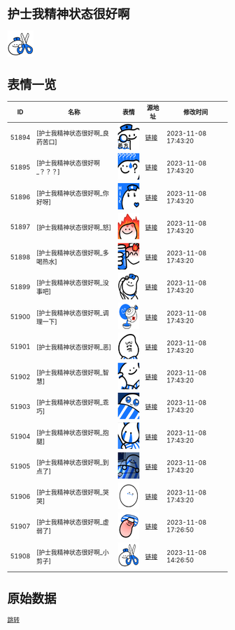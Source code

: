 # 护士我精神状态很好啊

<img src="./cover.png" height="60" alt="cover" />

# 表情一览

|ID|名称|表情|源地址|修改时间|
|----|----|----|----|----|
|51894|[护士我精神状态很好啊_良药苦口]|<img src="./pic/051894_%5B护士我精神状态很好啊_良药苦口%5D.png" height="60" alt="良药苦口"/>|[链接](https://i0.hdslb.com/bfs/garb/a715d645e84bce61153750c8f5218c42d1679008.png)|2023-11-08 17:43:20|
|51895|[护士我精神状态很好啊_？？？]|<img src="./pic/051895_%5B护士我精神状态很好啊_？？？%5D.png" height="60" alt="？？？"/>|[链接](https://i0.hdslb.com/bfs/garb/edd2c1c805ed9c1f0a2beac49c3096d302742bae.png)|2023-11-08 17:43:20|
|51896|[护士我精神状态很好啊_你好呀]|<img src="./pic/051896_%5B护士我精神状态很好啊_你好呀%5D.png" height="60" alt="你好呀"/>|[链接](https://i0.hdslb.com/bfs/garb/72ffd733f906552a6e2555ff11ea8c7a866f9fe8.png)|2023-11-08 17:43:20|
|51897|[护士我精神状态很好啊_怒]|<img src="./pic/051897_%5B护士我精神状态很好啊_怒%5D.png" height="60" alt="怒"/>|[链接](https://i0.hdslb.com/bfs/garb/92a07c100cead482ba162ad5144c25297fd8ad99.png)|2023-11-08 17:43:20|
|51898|[护士我精神状态很好啊_多喝热水]|<img src="./pic/051898_%5B护士我精神状态很好啊_多喝热水%5D.png" height="60" alt="多喝热水"/>|[链接](https://i0.hdslb.com/bfs/garb/fa6d670644a93a63c778c2faaee72473b5ffeb5b.png)|2023-11-08 17:43:20|
|51899|[护士我精神状态很好啊_没事吧]|<img src="./pic/051899_%5B护士我精神状态很好啊_没事吧%5D.png" height="60" alt="没事吧"/>|[链接](https://i0.hdslb.com/bfs/garb/a4efe98375f1c79d7d9adbc2b899ad171de0223b.png)|2023-11-08 17:43:20|
|51900|[护士我精神状态很好啊_调理一下]|<img src="./pic/051900_%5B护士我精神状态很好啊_调理一下%5D.png" height="60" alt="调理一下"/>|[链接](https://i0.hdslb.com/bfs/garb/890a2896607803feb03b2bfad0a007e5e20ae39f.png)|2023-11-08 17:43:20|
|51901|[护士我精神状态很好啊_恶]|<img src="./pic/051901_%5B护士我精神状态很好啊_恶%5D.png" height="60" alt="恶"/>|[链接](https://i0.hdslb.com/bfs/garb/a6210510a3e97d93696cf18e3959462b2e58f6ab.png)|2023-11-08 17:43:20|
|51902|[护士我精神状态很好啊_智慧]|<img src="./pic/051902_%5B护士我精神状态很好啊_智慧%5D.png" height="60" alt="智慧"/>|[链接](https://i0.hdslb.com/bfs/garb/fcd910de3c627c040315fd53bffbfd7c69e82282.png)|2023-11-08 17:43:20|
|51903|[护士我精神状态很好啊_乖巧]|<img src="./pic/051903_%5B护士我精神状态很好啊_乖巧%5D.png" height="60" alt="乖巧"/>|[链接](https://i0.hdslb.com/bfs/garb/36b569f4a49fdebd4cea45190192c5285d4292b1.png)|2023-11-08 17:43:20|
|51904|[护士我精神状态很好啊_抱腿]|<img src="./pic/051904_%5B护士我精神状态很好啊_抱腿%5D.png" height="60" alt="抱腿"/>|[链接](https://i0.hdslb.com/bfs/garb/550d7e559636f2f1dbadae3df3cfe9c677d74fce.png)|2023-11-08 17:43:20|
|51905|[护士我精神状态很好啊_到点了]|<img src="./pic/051905_%5B护士我精神状态很好啊_到点了%5D.png" height="60" alt="到点了"/>|[链接](https://i0.hdslb.com/bfs/garb/1ec4365fc84fe3a58892b98f75e9b2a3ce04bee6.png)|2023-11-08 17:43:20|
|51906|[护士我精神状态很好啊_哭哭]|<img src="./pic/051906_%5B护士我精神状态很好啊_哭哭%5D.png" height="60" alt="哭哭"/>|[链接](https://i0.hdslb.com/bfs/garb/594cee9a9968dcdd3a667e0d26c3e553d026e4a9.png)|2023-11-08 17:43:20|
|51907|[护士我精神状态很好啊_虚弱了]|<img src="./pic/051907_%5B护士我精神状态很好啊_虚弱了%5D.png" height="60" alt="虚弱了"/>|[链接](https://i0.hdslb.com/bfs/garb/54c57e952f09f5a6da8eeb6efdbbcb5ec1363492.png)|2023-11-08 17:26:50|
|51908|[护士我精神状态很好啊_小剪子]|<img src="./pic/051908_%5B护士我精神状态很好啊_小剪子%5D.png" height="60" alt="小剪子"/>|[链接](https://i0.hdslb.com/bfs/garb/cb45136eabf3c291900ef0eb5e800c84236b6547.png)|2023-11-08 14:26:50|

# 原始数据

[跳转](./raw.json)

